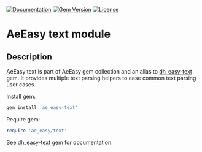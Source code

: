 [![Documentation](http://img.shields.io/badge/docs-rdoc.info-blue.svg)](http://rubydoc.org/gems/ae_easy-text/frames)
[![Gem Version](https://badge.fury.io/rb/ae_easy-text.svg)](http://github.com/answersengine/ae_easy-text/releases)
[![License](http://img.shields.io/badge/license-MIT-yellowgreen.svg)](#license)

# AeEasy text module
## Description

AeEasy text is part of AeEasy gem collection and an alias to [dh_easy-text](https://github.com/DataHenOfficial/dh_easy-text/) gem. It provides multiple text parsing helpers to ease common text parsing user cases.

Install gem:
```ruby
gem install 'ae_easy-text'
```

Require gem:
```ruby
require 'ae_easy/text'
```

See [dh_easy-text](https://github.com/DataHenOfficial/dh_easy-text/) gem for documentation.

